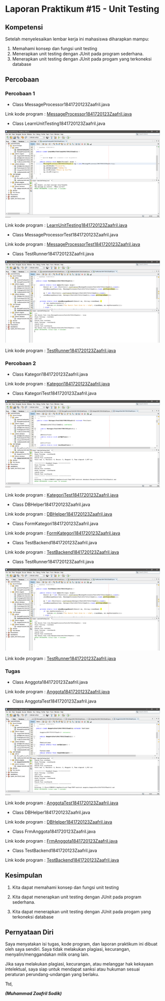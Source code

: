 # Laporan Praktikum #15 - Unit Testing 

## Kompetensi

Setelah menyelesaikan lembar kerja ini mahasiswa diharapkan mampu:

1.	Memahami konsep dan fungsi unit testing
2.	Menerapkan unit testing dengan JUnit pada program sederhana.
3.	Menerapkan unit testing dengan JUnit pada progam yang terkoneksi database

## Percobaan

### Percobaan 1

- Class MessageProcessor1841720123Zaafril.java

Link kode program : [MessageProcessor1841720123Zaafril.java](../../src/15_Unit_Testing/src/unittes/MessageProcessor1841720123Zaafril.java)

- Class LearnUnitTesting1841720123Zaafril.java

![contoh screenshot](img/p1.PNG)

Link kode program : [LearnUnitTesting1841720123Zaafril.java](../../src/15_Unit_Testing/src/unittes/LearnUnitTesting1841720123Zaafril.java)

- Class MessageProcessorTest1841720123Zaafril.java

Link kode program : [MessageProcessorTest1841720123Zaafril.java](../../src/15_Unit_Testing/test/unittest/MessageProcessorTest1841720123Zaafril.java)

- Class TestRunner1841720123Zaafril.java

![contoh screenshot](img/p1_2.PNG)

Link kode program : [TestRunner1841720123Zaafril.java](../../src/15_Unit_Testing/test/unittest/TestRunner1841720123Zaafril.java)

### Percobaan 2

- Class Kategori1841720123Zaafril.java

Link kode program : [Kategori1841720123Zaafril.java](../../src/15_Unit_Testing/src/unittest/database/Kategori1841720123Zaafril.java)

- Class KategoriTest1841720123Zaafril.java

![contoh screenshot](img/p2.PNG)

Link kode program : [KategoriTest1841720123Zaafril.java](../../src/15_Unit_Testing/test/unittest/database/KategoriTest1841720123Zaafril.java)

- Class DBHelper1841720123Zaafril.java

Link kode program : [DBHelper1841720123Zaafril.java](../../src/15_Unit_Testing/src/unittest/database/DBHelper1841720123Zaafril.java)

- Class FormKategori1841720123Zaafril.java

Link kode program : [FormKategori1841720123Zaafril.java](../../src/15_Unit_Testing/src/unittest/database/FormKategori1841720123Zaafril.java)

- Class TestBackend1841720123Zaafril.java

Link kode program : [TestBackend1841720123Zaafril.java](../../src/15_Unit_Testing/src/unittest/database/TestBackend1841720123Zaafril.java)

- Class TestRunner1841720123Zaafril.java

![contoh screenshot](img/p1_2.PNG)

Link kode program : [TestRunner1841720123Zaafril.java](../../src/15_Unit_Testing/test/unittest/TestRunner1841720123Zaafril.java)

### Tugas

- Class Anggota1841720123Zaafril.java

Link kode program : [Anggota1841720123Zaafril.java](../../src/15_Unit_Testing/src/unittest/anggota/Anggota1841720123Zaafril.java)

- Class AnggotaTest1841720123Zaafril.java

![contoh screenshot](img/p3.PNG)

Link kode program : [AnggotaTest1841720123Zaafril.java](../../src/15_Unit_Testing/test/unittest/anggota/AnggotaTest1841720123Zaafril.java)

- Class DBHelper1841720123Zaafril.java

Link kode program : [DBHelper1841720123Zaafril.java](../../src/15_Unit_Testing/src/unittest/anggota/DBHelper1841720123Zaafril.java)

- Class FrmAnggota1841720123Zaafril.java

Link kode program : [FrmAnggota1841720123Zaafril.java](../../src/15_Unit_Testing/src/unittest/anggota/FrmAnggota1841720123Zaafril.java)

- Class TestBackend1841720123Zaafril.java

Link kode program : [TestBackend1841720123Zaafril.java](../../src/15_Unit_Testing/src/unittest/anggota/TestBackend1841720123Zaafril.java)

## Kesimpulan

1.	Kita dapat memahami konsep dan fungsi unit testing

2.	Kita dapat menerapkan unit testing dengan JUnit pada program sederhana.

3.	Kita dapat menerapkan unit testing dengan JUnit pada progam yang terkoneksi database


## Pernyataan Diri

Saya menyatakan isi tugas, kode program, dan laporan praktikum ini dibuat oleh saya sendiri. Saya tidak melakukan plagiasi, kecurangan, menyalin/menggandakan milik orang lain.

Jika saya melakukan plagiasi, kecurangan, atau melanggar hak kekayaan intelektual, saya siap untuk mendapat sanksi atau hukuman sesuai peraturan perundang-undangan yang berlaku.

Ttd,

***(Muhammad Zaafril Sodik)***

